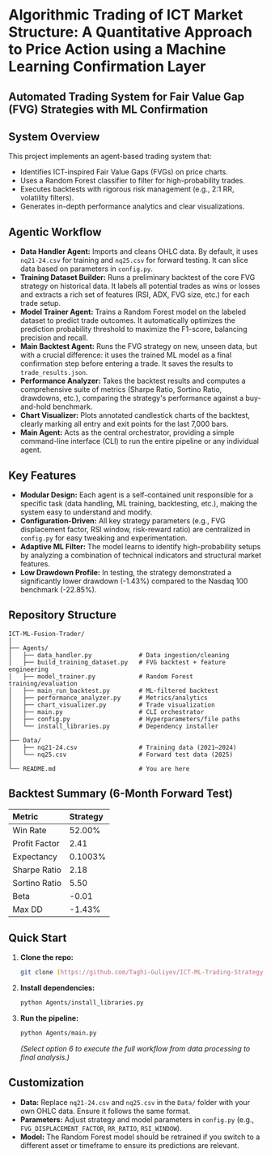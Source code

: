 # Algorithmic Trading of ICT Market Structure: A Quantitative Approach to Price Action using a Machine Learning Confirmation Layer

## Automated Trading System for Fair Value Gap (FVG) Strategies with ML Confirmation

## System Overview

This project implements an agent-based trading system that:

* Identifies ICT-inspired Fair Value Gaps (FVGs) on price charts.
* Uses a Random Forest classifier to filter for high-probability trades.
* Executes backtests with rigorous risk management (e.g., 2:1 RR, volatility filters).
* Generates in-depth performance analytics and clear visualizations.

## Agentic Workflow

-   **Data Handler Agent:** Imports and cleans OHLC data. By default, it uses `nq21-24.csv` for training and `nq25.csv` for forward testing. It can slice data based on parameters in `config.py`.
-   **Training Dataset Builder:** Runs a preliminary backtest of the core FVG strategy on historical data. It labels all potential trades as wins or losses and extracts a rich set of features (RSI, ADX, FVG size, etc.) for each trade setup.
-   **Model Trainer Agent:** Trains a Random Forest model on the labeled dataset to predict trade outcomes. It automatically optimizes the prediction probability threshold to maximize the F1-score, balancing precision and recall.
-   **Main Backtest Agent:** Runs the FVG strategy on new, unseen data, but with a crucial difference: it uses the trained ML model as a final confirmation step before entering a trade. It saves the results to `trade_results.json`.
-   **Performance Analyzer:** Takes the backtest results and computes a comprehensive suite of metrics (Sharpe Ratio, Sortino Ratio, drawdowns, etc.), comparing the strategy's performance against a buy-and-hold benchmark.
-   **Chart Visualizer:** Plots annotated candlestick charts of the backtest, clearly marking all entry and exit points for the last 7,000 bars.
-   **Main Agent:** Acts as the central orchestrator, providing a simple command-line interface (CLI) to run the entire pipeline or any individual agent.

## Key Features

* **Modular Design:** Each agent is a self-contained unit responsible for a specific task (data handling, ML training, backtesting, etc.), making the system easy to understand and modify.
* **Configuration-Driven:** All key strategy parameters (e.g., FVG displacement factor, RSI window, risk-reward ratio) are centralized in `config.py` for easy tweaking and experimentation.
* **Adaptive ML Filter:** The model learns to identify high-probability setups by analyzing a combination of technical indicators and structural market features.
* **Low Drawdown Profile:** In testing, the strategy demonstrated a significantly lower drawdown (-1.43%) compared to the Nasdaq 100 benchmark (-22.85%).

## Repository Structure

```plaintext
ICT-ML-Fusion-Trader/
│
├── Agents/
│   ├── data_handler.py             # Data ingestion/cleaning
│   ├── build_training_dataset.py   # FVG backtest + feature engineering
│   ├── model_trainer.py            # Random Forest training/evaluation
│   ├── main_run_backtest.py        # ML-filtered backtest
│   ├── performance_analyzer.py     # Metrics/analytics
│   ├── chart_visualizer.py         # Trade visualization
│   ├── main.py                     # CLI orchestrator
│   ├── config.py                   # Hyperparameters/file paths
│   └── install_libraries.py        # Dependency installer
│
├── Data/
│   ├── nq21-24.csv                 # Training data (2021–2024)
│   └── nq25.csv                    # Forward test data (2025)
│
└── README.md                       # You are here
```

## Backtest Summary (6-Month Forward Test)

| Metric          | Strategy  |  
|:----------------|:----------|
| Win Rate        | 52.00%    | 
| Profit Factor   | 2.41      |  
| Expectancy      | 0.1003%   | 
| Sharpe Ratio    | 2.18      | 
| Sortino Ratio   | 5.50      |  
| Beta            | -0.01     |  
| Max DD          | -1.43%    |    


## Quick Start

1.  **Clone the repo:**
    ```bash
    git clone [https://github.com/Taghi-Guliyev/ICT-ML-Trading-Strategy.git](https://github.com/Taghi-Guliyev/ICT-ML-Trading-Strategy.git)
    ```

2.  **Install dependencies:**
    ```bash
    python Agents/install_libraries.py
    ```

3.  **Run the pipeline:**
    ```bash
    python Agents/main.py
    ```
    *(Select option 6 to execute the full workflow from data processing to final analysis.)*

## Customization

* **Data:** Replace `nq21-24.csv` and `nq25.csv` in the `Data/` folder with your own OHLC data. Ensure it follows the same format.
* **Parameters:** Adjust strategy and model parameters in `config.py` (e.g., `FVG_DISPLACEMENT_FACTOR`, `RR_RATIO`, `RSI_WINDOW`).
* **Model:** The Random Forest model should be retrained if you switch to a different asset or timeframe to ensure its predictions are relevant.
